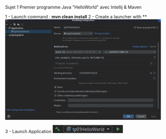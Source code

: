 Sujet 1  Premier programme Java "HelloWorld" avec Intellij & Maven

1 - Launch command : **mvn clean install**
2 - Create a launcher with **
![img_1.png](img_1.png)

3 - Launch Application
![img.png](img.png)
